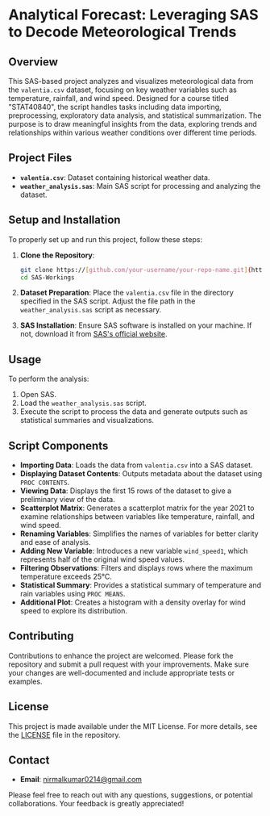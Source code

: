 
# Analytical Forecast: Leveraging SAS to Decode Meteorological Trends

## Overview

This SAS-based project analyzes and visualizes meteorological data from the `valentia.csv` dataset, focusing on key weather variables such as temperature, rainfall, and wind speed. Designed for a course titled "STAT40840", the script handles tasks including data importing, preprocessing, exploratory data analysis, and statistical summarization. The purpose is to draw meaningful insights from the data, exploring trends and relationships within various weather conditions over different time periods.


## Project Files

- **`valentia.csv`**: Dataset containing historical weather data.
- **`weather_analysis.sas`**: Main SAS script for processing and analyzing the dataset.

## Setup and Installation

To properly set up and run this project, follow these steps:

1. **Clone the Repository**:
   ```bash
   git clone https://[github.com/your-username/your-repo-name.git](https://github.com/Nirmal0214/SAS-Workings)
   cd SAS-Workings
   ```

2. **Dataset Preparation**:
   Place the `valentia.csv` file in the directory specified in the SAS script. Adjust the file path in the `weather_analysis.sas` script as necessary.

3. **SAS Installation**:
   Ensure SAS software is installed on your machine. If not, download it from [SAS's official website](https://www.sas.com/en_us/software/sas9.html).

## Usage

To perform the analysis:

1. Open SAS.
2. Load the `weather_analysis.sas` script.
3. Execute the script to process the data and generate outputs such as statistical summaries and visualizations.

## Script Components

- **Importing Data**: Loads the data from `valentia.csv` into a SAS dataset.
- **Displaying Dataset Contents**: Outputs metadata about the dataset using `PROC CONTENTS`.
- **Viewing Data**: Displays the first 15 rows of the dataset to give a preliminary view of the data.
- **Scatterplot Matrix**: Generates a scatterplot matrix for the year 2021 to examine relationships between variables like temperature, rainfall, and wind speed.
- **Renaming Variables**: Simplifies the names of variables for better clarity and ease of analysis.
- **Adding New Variable**: Introduces a new variable `wind_speed1`, which represents half of the original wind speed values.
- **Filtering Observations**: Filters and displays rows where the maximum temperature exceeds 25°C.
- **Statistical Summary**: Provides a statistical summary of temperature and rain variables using `PROC MEANS`.
- **Additional Plot**: Creates a histogram with a density overlay for wind speed to explore its distribution.

## Contributing

Contributions to enhance the project are welcomed. Please fork the repository and submit a pull request with your improvements. Make sure your changes are well-documented and include appropriate tests or examples.

## License

This project is made available under the MIT License. For more details, see the [LICENSE](LICENSE) file in the repository.

## Contact
- **Email**: [nirmalkumar0214@gmail.com](nirmalkumar0214@gmail.com)

Please feel free to reach out with any questions, suggestions, or potential collaborations. Your feedback is greatly appreciated!
